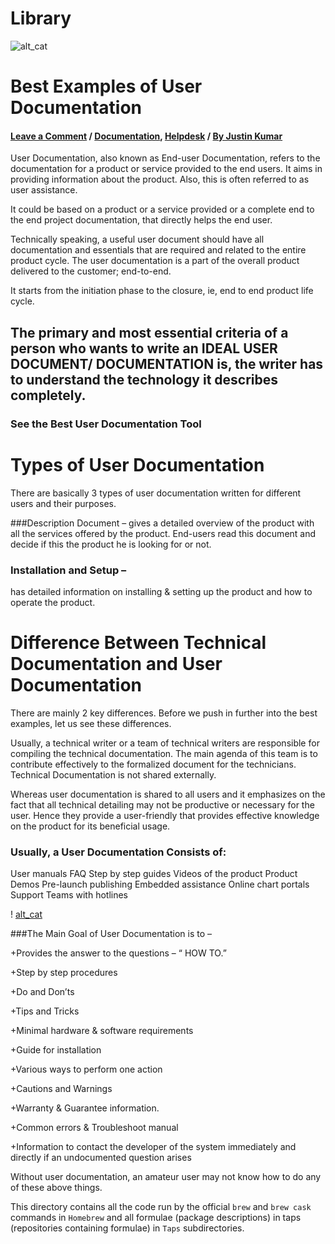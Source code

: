 # Library

![alt_cat](https://helpiewp.com/wp-content/uploads/2018/08/Product-Documentation.jpg)

# Best Examples of User Documentation
#### [Leave a Comment](https://helpiewp.com/user-documentation/#respond) / [Documentation](https://helpiewp.com/category/documentation/), [Helpdesk](https://helpiewp.com/category/helpdesk/) / [By Justin Kumar](https://helpiewp.com/author/jkjustinkumar/)

 User Documentation, also known as End-user Documentation, refers to the documentation for a product or service provided to the end users. It aims in providing information about the product. Also, this is often referred to as user assistance.

 It could be based on a product or a service provided or a complete end to the end project documentation, that directly helps the end user.

Technically speaking, a useful user document should have all documentation and essentials that are required and related to the entire product cycle. The user documentation is a part of the overall product delivered to the customer; end-to-end.

 It starts from the initiation phase to the closure, ie, end to end product life cycle.

## The primary and most essential criteria of a person who wants to write an IDEAL USER DOCUMENT/ DOCUMENTATION is, the writer has to understand the technology it describes completely.

### See the Best User Documentation Tool

# Types of User Documentation

There are basically 3 types of user documentation written for different users and their purposes.

###Description Document –
gives a detailed overview of the product with all the services offered by the product. End-users read this document and decide if this the product he is looking for or not.

### Installation and Setup –
has detailed information on installing & setting up the product and how to operate the product.

# Difference Between Technical Documentation and User Documentation

There are mainly 2 key differences. Before we push in further into the best examples, let us see these differences.

Usually, a technical writer or a team of technical writers are responsible for compiling the technical documentation. The main agenda of this team is to contribute effectively to the formalized document for the technicians. Technical Documentation is not shared externally.

Whereas user documentation is shared to all users and it emphasizes on the fact that all technical detailing may not be productive or necessary for the user. Hence they provide a user-friendly that provides effective knowledge on the product for its beneficial usage.

### Usually, a User Documentation Consists of:

User manuals
FAQ
Step by step guides
Videos of the product
Product Demos
Pre-launch publishing
Embedded assistance
Online chart portals
Support Teams with hotlines


! [alt_cat](https://helpiewp.com/wp-content/uploads/2019/07/Best-Examples-of-User-Documentation.jpg)

###The Main Goal of User Documentation is to –

 +Provides the answer to the questions – “ HOW TO.”

 +Step by step procedures

 +Do and Don’ts

 +Tips and Tricks

 +Minimal hardware & software requirements

 +Guide for installation

 +Various ways to perform one action

 +Cautions and Warnings

 +Warranty & Guarantee information.

 +Common errors & Troubleshoot manual

 +Information to contact the developer of the system immediately and directly if an undocumented question arises


Without user documentation, an amateur user may not know how to do any of these above things.

This directory contains all the code run by the official `brew` and `brew cask` commands in `Homebrew` and all formulae (package descriptions) in taps (repositories containing formulae) in `Taps` subdirectories.
